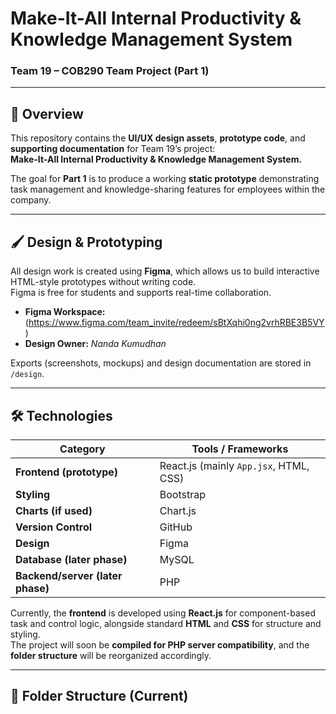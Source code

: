 # Make-It-All Internal Productivity & Knowledge Management System  
### Team 19 – COB290 Team Project (Part 1)

---

## 🧭 Overview  
This repository contains the **UI/UX design assets**, **prototype code**, and **supporting documentation** for Team 19’s project:  
**Make-It-All Internal Productivity & Knowledge Management System.**

The goal for **Part 1** is to produce a working **static prototype** demonstrating task management and knowledge-sharing features for employees within the company.

---

## 🖌️ Design & Prototyping  
All design work is created using **Figma**, which allows us to build interactive HTML-style prototypes without writing code.  
Figma is free for students and supports real-time collaboration.

- **Figma Workspace:** (https://www.figma.com/team_invite/redeem/sBtXqhi0ng2vrhRBE3B5VY)
- **Design Owner:** *Nanda Kumudhan*  

Exports (screenshots, mockups) and design documentation are stored in `/design`.

---

## 🛠️ Technologies  
| Category | Tools / Frameworks |
|-----------|-------------------|
| **Frontend (prototype)** | React.js (mainly `App.jsx`, HTML, CSS) |
| **Styling** | Bootstrap |
| **Charts (if used)** | Chart.js |
| **Version Control** | GitHub |
| **Design** | Figma |
| **Database (later phase)** | MySQL |
| **Backend/server (later phase)** | PHP |

Currently, the **frontend** is developed using **React.js** for component-based task and control logic, alongside standard **HTML** and **CSS** for structure and styling.  
The project will soon be **compiled for PHP server compatibility**, and the **folder structure** will be reorganized accordingly.

---

## 📁 Folder Structure (Current)  

